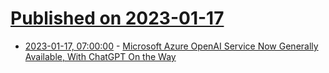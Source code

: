 # [Published on 2023-01-17](index.md)

* [2023-01-17, 07:00:00](https://slashdot.org/story/23/01/17/0325250/microsoft-azure-openai-service-now-generally-available-with-chatgpt-on-the-way?utm_source=rss1.0mainlinkanon&utm_medium=feed) - [Microsoft Azure OpenAI Service Now Generally Available, With ChatGPT On the Way](https://slashdot.org/story/23/01/17/0325250/microsoft-azure-openai-service-now-generally-available-with-chatgpt-on-the-way?utm_source=rss1.0mainlinkanon&utm_medium=feed)

